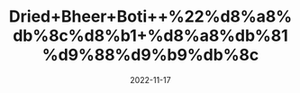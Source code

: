 ---
title: 'Dried+Bheer+Boti++%22%d8%a8%db%8c%d8%b1+%d8%a8%db%81%d9%88%d9%b9%db%8c'
date: '2022-11-17' 
metatag: '' 
inventory: '0' 
draft: false 
# meta description 
shortDescripton: 'Red+Velvet+Mite++%22+The+oil+from+the+red+velvet+mite+Trombidium+grandissimum+(Arudra+Purugulu)+is+used+in+traditional+Indian+medicine+to+treat+paralysis.'
description: 'Herbs+%d8%ac%da%91%db%8c+%d8%a8%d9%88%d9%b9%db%8c'
longdescription: ''
tags: ''
brand: ''
subCategory: ''
unit: '10 gm-Pk'
sellCount: '0'
featured: True
# product Price
price: '250.0'
# Product Short Description
shortDescription: 'Red+Velvet+Mite++%22+The+oil+from+the+red+velvet+mite+Trombidium+grandissimum+(Arudra+Purugulu)+is+used+in+traditional+Indian+medicine+to+treat+paralysis.'
productID: 'DEFEBDCD-5B24-ED11-9968-005056B3A416'
type: 'products'
category: 'Herbs+%d8%ac%da%91%db%8c+%d8%a8%d9%88%d9%b9%db%8c' 
thumnailproduct: 'https://eraconnect.blob.core.windows.net/product-images/aminsaddiquidawakhana/DEFEBDCD-5B24-ED11-9968-005056B3A416.webp' 
images:
  - image: 'https://eraconnect.blob.core.windows.net/product-images/aminsaddiquidawakhana/DEFEBDCD-5B24-ED11-9968-005056B3A416.webp'  
Variants:
---
